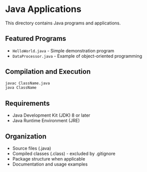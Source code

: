 # Java Applications

This directory contains Java programs and applications.

## Featured Programs
- `HelloWorld.java` - Simple demonstration program
- `DataProcessor.java` - Example of object-oriented programming

## Compilation and Execution
```bash
javac ClassName.java
java ClassName
```

## Requirements
- Java Development Kit (JDK) 8 or later
- Java Runtime Environment (JRE)

## Organization
- Source files (.java)
- Compiled classes (.class) - excluded by .gitignore
- Package structure when applicable
- Documentation and usage examples